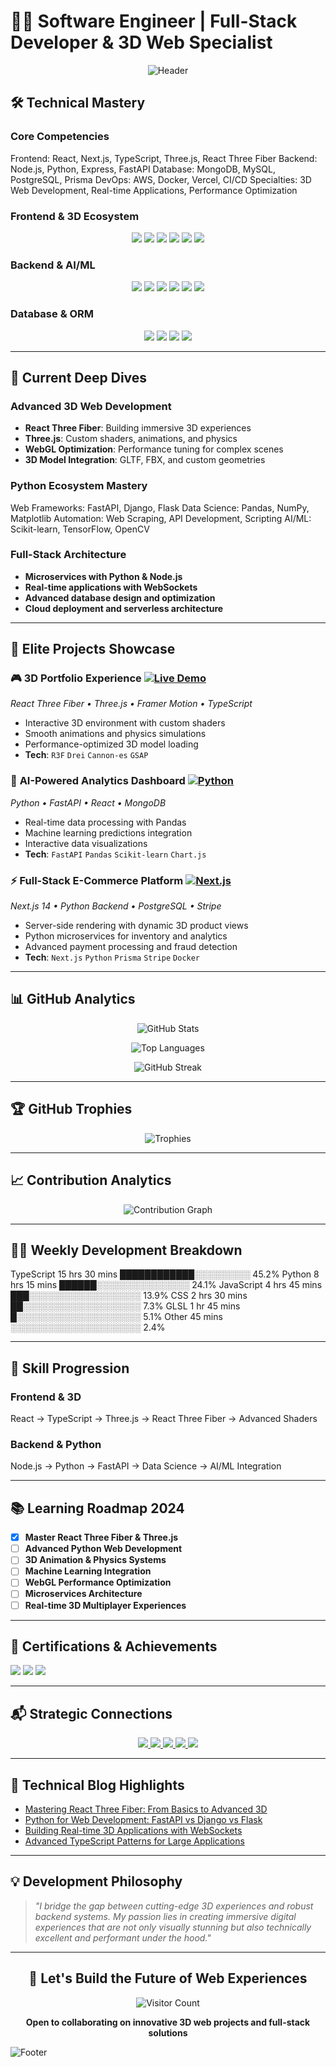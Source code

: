 # 👨‍💻 Software Engineer | Full-Stack Developer & 3D Web Specialist

<div align="center">

![Header](https://capsule-render.vercel.app/api?type=waving&color=gradient&height=120&section=header&text=Abdilkerim%20Juhar&fontSize=40&animation=fadeIn)

</div>

## 🛠️ Technical Mastery

### **Core Competencies**

Frontend: React, Next.js, TypeScript, Three.js, React Three Fiber
Backend: Node.js, Python, Express, FastAPI
Database: MongoDB, MySQL, PostgreSQL, Prisma
DevOps: AWS, Docker, Vercel, CI/CD
Specialties: 3D Web Development, Real-time Applications, Performance Optimization


### **Frontend & 3D Ecosystem**
<p align="center">
  <img src="https://img.shields.io/badge/React-61DAFB?style=for-the-badge&logo=react&logoColor=black" />
  <img src="https://img.shields.io/badge/Next.js-000000?style=for-the-badge&logo=next.js&logoColor=white" />
  <img src="https://img.shields.io/badge/TypeScript-007ACC?style=for-the-badge&logo=typescript&logoColor=white" />
  <img src="https://img.shields.io/badge/Three.js-000000?style=for-the-badge&logo=three.js&logoColor=white" />
  <img src="https://img.shields.io/badge/React_Three_Fiber-000000?style=for-the-badge&logo=react&logoColor=white" />
  <img src="https://img.shields.io/badge/Framer_Motion-0055FF?style=for-the-badge&logo=framer&logoColor=white" />
</p>

### **Backend & AI/ML**
<p align="center">
  <img src="https://img.shields.io/badge/Python-3776AB?style=for-the-badge&logo=python&logoColor=white" />
  <img src="https://img.shields.io/badge/Node.js-339933?style=for-the-badge&logo=nodedotjs&logoColor=white" />
  <img src="https://img.shields.io/badge/FastAPI-009688?style=for-the-badge&logo=fastapi&logoColor=white" />
  <img src="https://img.shields.io/badge/Express.js-000000?style=for-the-badge&logo=express&logoColor=white" />
  <img src="https://img.shields.io/badge/Pandas-150458?style=for-the-badge&logo=pandas&logoColor=white" />
  <img src="https://img.shields.io/badge/NumPy-013243?style=for-the-badge&logo=numpy&logoColor=white" />
</p>

### **Database & ORM**
<p align="center">
  <img src="https://img.shields.io/badge/MongoDB-47A248?style=for-the-badge&logo=mongodb&logoColor=white" />
  <img src="https://img.shields.io/badge/PostgreSQL-4169E1?style=for-the-badge&logo=postgresql&logoColor=white" />
  <img src="https://img.shields.io/badge/Prisma-2D3748?style=for-the-badge&logo=prisma&logoColor=white" />
  <img src="https://img.shields.io/badge/SQLite-003B57?style=for-the-badge&logo=sqlite&logoColor=white" />
</p>

---

## 🚀 Current Deep Dives

### **Advanced 3D Web Development**
- **React Three Fiber**: Building immersive 3D experiences
- **Three.js**: Custom shaders, animations, and physics
- **WebGL Optimization**: Performance tuning for complex scenes
- **3D Model Integration**: GLTF, FBX, and custom geometries

### **Python Ecosystem Mastery**

Web Frameworks: FastAPI, Django, Flask
Data Science: Pandas, NumPy, Matplotlib
Automation: Web Scraping, API Development, Scripting
AI/ML: Scikit-learn, TensorFlow, OpenCV


### **Full-Stack Architecture**
- **Microservices with Python & Node.js**
- **Real-time applications with WebSockets**
- **Advanced database design and optimization**
- **Cloud deployment and serverless architecture**

---

## 💼 Elite Projects Showcase

### 🎮 **3D Portfolio Experience** [![Live Demo](https://img.shields.io/badge/LIVE-DEMO-00C851?style=for-the-badge)](https://your-demo.com)
*React Three Fiber • Three.js • Framer Motion • TypeScript*
- Interactive 3D environment with custom shaders
- Smooth animations and physics simulations
- Performance-optimized 3D model loading
- **Tech**: `R3F` `Drei` `Cannon-es` `GSAP`

### 🤖 **AI-Powered Analytics Dashboard** [![Python](https://img.shields.io/badge/PYTHON-3776AB?style=for-the-plastic&logo=python)](https://github.com/your-repo)
*Python • FastAPI • React • MongoDB*
- Real-time data processing with Pandas
- Machine learning predictions integration
- Interactive data visualizations
- **Tech**: `FastAPI` `Pandas` `Scikit-learn` `Chart.js`

### ⚡ **Full-Stack E-Commerce Platform** [![Next.js](https://img.shields.io/badge/NEXT.js-000000?style=for-the-plastic&logo=next.js)](https://github.com/your-repo)
*Next.js 14 • Python Backend • PostgreSQL • Stripe*
- Server-side rendering with dynamic 3D product views
- Python microservices for inventory and analytics
- Advanced payment processing and fraud detection
- **Tech**: `Next.js` `Python` `Prisma` `Stripe` `Docker`

---

## 📊 GitHub Analytics

<div align="center">

![GitHub Stats](https://github-readme-stats.vercel.app/api?username=GTK-kala&show_icons=true&theme=radical&hide_border=true&include_all_commits=true&count_private=true)

![Top Languages](https://github-readme-stats.vercel.app/api/top-langs/?username=GTK-kala&layout=compact&theme=radical&hide_border=true&langs_count=8)

![GitHub Streak](https://github-readme-streak-stats.herokuapp.com/?user=GTK-kala&theme=radical&hide_border=true)

</div>

---

## 🏆 GitHub Trophies

<div align="center">

![Trophies](https://github-profile-trophy.vercel.app/?username=GTK-kala&theme=radical&no-frame=true&row=2&column=4&margin-w=15&margin-h=15)

</div>

---

## 📈 Contribution Analytics

<div align="center">

![Contribution Graph](https://activity-graph.herokuapp.com/graph?username=GTK-kala&theme=react-dark&hide_border=true&area=true&custom_title=My%20Development%20Activity)

</div>

---

## 👨‍💻 Weekly Development Breakdown

TypeScript 15 hrs 30 mins ████████████░░░░░░░░░ 45.2%
Python 8 hrs 15 mins ██████░░░░░░░░░░░░░░░ 24.1%
JavaScript 4 hrs 45 mins ███░░░░░░░░░░░░░░░░░░ 13.9%
CSS 2 hrs 30 mins ██░░░░░░░░░░░░░░░░░░░ 7.3%
GLSL 1 hr 45 mins █░░░░░░░░░░░░░░░░░░░░ 5.1%
Other 45 mins ░░░░░░░░░░░░░░░░░░░░░ 2.4%


---

## 🎯 Skill Progression

### **Frontend & 3D**
React → TypeScript → Three.js → React Three Fiber → Advanced Shaders


### **Backend & Python**
Node.js → Python → FastAPI → Data Science → AI/ML Integration

---

## 📚 Learning Roadmap 2024

- [x] **Master React Three Fiber & Three.js**
- [ ] **Advanced Python Web Development**
- [ ] **3D Animation & Physics Systems**
- [ ] **Machine Learning Integration**
- [ ] **WebGL Performance Optimization**
- [ ] **Microservices Architecture**
- [ ] **Real-time 3D Multiplayer Experiences**

---

## 🏅 Certifications & Achievements

<p align="left">
  <img src="https://img.shields.io/badge/AWS-Certified-FF9900?style=for-the-badge&logo=amazon-aws&logoColor=white" />
  <img src="https://img.shields.io/badge/MongoDB-Certified-47A248?style=for-the-badge&logo=mongodb&logoColor=white" />
  <img src="https://img.shields.io/badge/Google-Cloud-4285F4?style=for-the-badge&logo=google-cloud&logoColor=white" />
</p>

---

## 📬 Strategic Connections

<p align="center">
  <a href="mailto:abdilkerimjuhar@example.com">
    <img src="https://img.shields.io/badge/EMAIL-D14836?style=for-the-badge&logo=gmail&logoColor=white" />
  </a>
  <a href="https://linkedin.com/in/yourprofile">
    <img src="https://img.shields.io/badge/LINKEDIN-0077B5?style=for-the-badge&logo=linkedin&logoColor=white" />
  </a>
  <a href="https://twitter.com/yourprofile">
    <img src="https://img.shields.io/badge/TWITTER-1DA1F2?style=for-the-badge&logo=twitter&logoColor=white" />
  </a>
  <a href="https://your-portfolio.com">
    <img src="https://img.shields.io/badge/PORTFOLIO-000000?style=for-the-badge&logo=About.me&logoColor=white" />
  </a>
  <a href="https://leetcode.com/yourprofile">
    <img src="https://img.shields.io/badge/LEETCODE-FFA116?style=for-the-badge&logo=leetcode&logoColor=white" />
  </a>
</p>

---

## 📝 Technical Blog Highlights

- [Mastering React Three Fiber: From Basics to Advanced 3D](https://your-blog.com/r3f-guide)
- [Python for Web Development: FastAPI vs Django vs Flask](https://your-blog.com/python-web)
- [Building Real-time 3D Applications with WebSockets](https://your-blog.com/3d-realtime)
- [Advanced TypeScript Patterns for Large Applications](https://your-blog.com/ts-advanced)

---

## 💡 Development Philosophy

> *"I bridge the gap between cutting-edge 3D experiences and robust backend systems. My passion lies in creating immersive digital experiences that are not only visually stunning but also technically excellent and performant under the hood."*

---

<div align="center">

## 🚀 **Let's Build the Future of Web Experiences**

![Visitor Count](https://komarev.com/ghpvc/?username=GTK-kala&color=blueviolet&style=for-the-badge)

**Open to collaborating on innovative 3D web projects and full-stack solutions**

</div>

![Footer](https://capsule-render.vercel.app/api?type=waving&color=gradient&height=120&section=footer)
